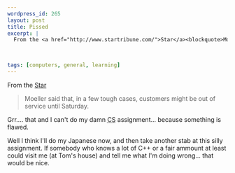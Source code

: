 ```yaml
--- 
wordpress_id: 265
layout: post
title: Pissed
excerpt: |
  From the <a href="http://www.startribune.com/">Star</a><blockquote>Moeller said that, in a few tough cases, customers might be out of service until Saturday.</blockquote>Grr.... that and I can't do my damn CS assignment... because something is flawed.<p>Well I think I'll do my Japanese now, and then take another stab at this silly assignment.  If somebody who knows a lot of C++ or a fair ammount at least could visit me (at Tom's house) and tell me what I'm doing wrong... that would be nice.
  


tags: [computers, general, learning]
---
```


From the <a href="http://www.startribune.com/">Star</a>
<blockquote>Moeller said that, in a few tough cases, customers might be out of service until Saturday.</blockquote>
Grr.... that and I can't do my damn <acronym title="Computer Science">CS</acronym> assignment... because something is flawed.

Well I think I'll do my Japanese now, and then take another stab at this silly assignment.  If somebody who knows a lot of C++ or a fair ammount at least could visit me (at Tom's house) and tell me what I'm doing wrong... that would be nice.
